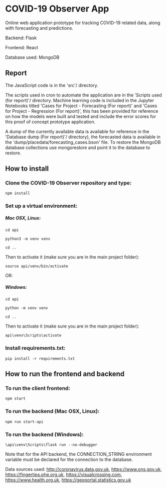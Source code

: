 # COVID-19 Observer App
Online web application prototype for tracking COVID-19 related data, along with forecasting and predictions.

Backend: Flask

Frontend: React

Database used: MongoDB


## Report

The JavaScript code is in the 'src'/ directory.

The scripts used in cron to automate the application are in the 'Scripts used (for report)'/ directory.
Machine learning code is included in the Jupyter Notebooks titled 'Cases for Project - Forecasting (For report)' and 'Cases for Project - Regression (For report)', this has been provided for reference on how the models were built and tested and include the error scores for this proof of concept prototype application.

A dump of the currently available data is available for reference in the 'Database dump (For report)'/ directory), the forecasted data is available in the 'dump/placedata/forecasting_cases.bson' file. To restore the MongoDB database collections use mongorestore and point it to the database to restore.


## How to install

### Clone the COVID-19 Observer repository and type:
```npm install```

### Set up a virtual environment:

##### Mac OSX, Linux:
```cd api```

```python3 -m venv venv```

```cd ..```

Then to activate it (make sure you are in the main project folder):

```source api/venv/bin/activate```

OR:

##### Windows:
```cd api```

```python -m venv venv```


```cd ..```

Then to activate it (make sure you are in the main project folder):

```api\venv\Scripts\activate```

### Install requirements.txt:
```pip install -r requirements.txt```


## How to run the frontend and backend

### To run the client frontend:
```npm start```

### To run the backend (Mac OSX, Linux):
```npm run start-api```

### To run the backend (Windows):
```\api\venv\Scripts\flask run --no-debugger```


Note that for the API backend, the CONNECTION_STRING environment variable must be declared for the connection to the database.

Data sources used: http://coronavirus.data.gov.uk, https://www.ons.gov.uk, https://fingertips.phe.org.uk, https://visualcrossing.com, https://www.health.org.uk, https://geoportal.statistics.gov.uk
